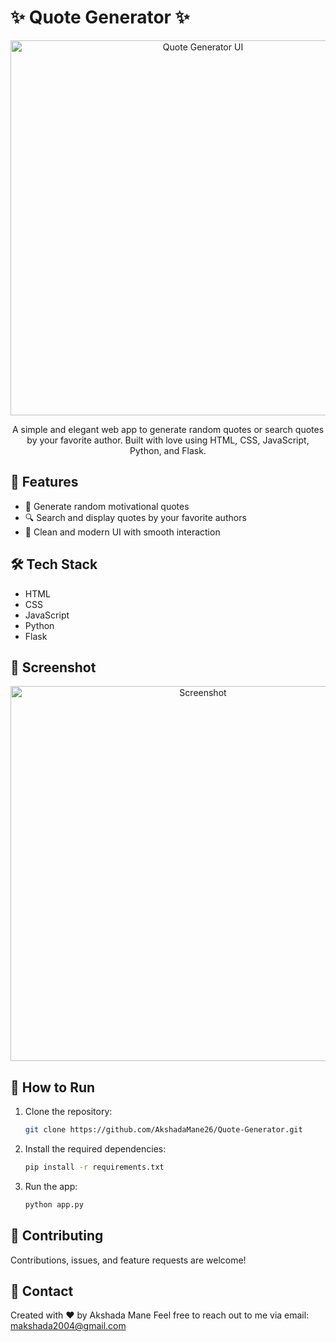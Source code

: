 # ✨ Quote Generator ✨
<p align="center">
  <img src="https://your-image-url-here" alt="Quote Generator UI" width="600"/>
</p>

<p align="center">
  A simple and elegant web app to generate random quotes or search quotes by your favorite author. Built with love using HTML, CSS, JavaScript, Python, and Flask.
</p>

## 🌟 Features
- 🎲 Generate random motivational quotes
- 🔍 Search and display quotes by your favorite authors
- 🎨 Clean and modern UI with smooth interaction

## 🛠️ Tech Stack
- HTML
- CSS
- JavaScript
- Python
- Flask

## 📸 Screenshot
<p align="center">
  <img src="https://your-image-url-here" alt="Screenshot" width="600"/>
</p>

## 📂 How to Run
1. Clone the repository:
   ```bash
   git clone https://github.com/AkshadaMane26/Quote-Generator.git
2. Install the required dependencies:
   ```bash
   pip install -r requirements.txt
3. Run the app:
   ```bash
   python app.py
## 🤝 Contributing
Contributions, issues, and feature requests are welcome!

## 📧 Contact
Created with ❤️ by Akshada Mane
Feel free to reach out to me via email: makshada2004@gmail.com
